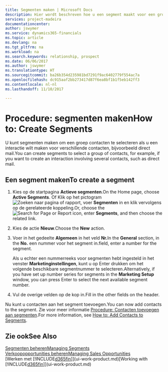 ```yaml
---
title: Segmenten maken | Microsoft Docs
description: Hier wordt beschreven hoe u een segment maakt voor een groep contacten in Dynamics 365 Business edition, bijvoorbeeld om verschillende contacten een direct mail te sturen.
services: project-madeira
documentationcenter: 
author: jswymer
ms.service: dynamics365-financials
ms.topic: article
ms.devlang: na
ms.tgt_pltfrm: na
ms.workload: na
ms.search.keywords: relationship, prospect
ms.date: 06/06/2017
ms.author: jswymer
ms.translationtype: HT
ms.sourcegitcommit: ba26b354d235981bd7291f9ac6402779f554ac7a
ms.openlocfilehash: dc915aaf2bb273417d87f6ea8bf1b1f5eb142ff3
ms.contentlocale: nl-nl
ms.lasthandoff: 11/10/2017

---
```

# <a name="how-to-create-segments"></a><span data-ttu-id="de3f1-103">Procedure: segmenten maken</span><span class="sxs-lookup"><span data-stu-id="de3f1-103">How to: Create Segments</span></span>
<span data-ttu-id="de3f1-104">U kunt segmenten maken om een groep contacten te selecteren als u een interactie wilt maken voor verschillende contacten, bijvoorbeeld direct mail.</span><span class="sxs-lookup"><span data-stu-id="de3f1-104">You can create segments to select a group of contacts, for example, if you want to create an interaction involving several contacts, such as direct mail.</span></span>

## <a name="to-create-a-segment"></a><span data-ttu-id="de3f1-105">Een segment maken</span><span class="sxs-lookup"><span data-stu-id="de3f1-105">To create a segment</span></span>
1. <span data-ttu-id="de3f1-106">Kies op de startpagina **Actieve segmenten**.</span><span class="sxs-lookup"><span data-stu-id="de3f1-106">On the Home page, choose **Active Segments**.</span></span> <span data-ttu-id="de3f1-107">Of Klik op het pictogram ![Zoeken naar pagina of rapport](media/ui-search/search_small.png "pictogram Zoeken naar pagina of rapport"), voer **Segmenten** in en klik vervolgens op de gerelateerde koppeling.</span><span class="sxs-lookup"><span data-stu-id="de3f1-107">Or, choose the ![Search for Page or Report](media/ui-search/search_small.png "Search for Page or Report icon") icon, enter **Segments**, and then choose the related link.</span></span>
2. <span data-ttu-id="de3f1-108">Kies de actie **Nieuw**.</span><span class="sxs-lookup"><span data-stu-id="de3f1-108">Choose the **New** action.</span></span>
3. <span data-ttu-id="de3f1-109">Voer in het gedeelte **Algemeen** in het veld **Nr.**</span><span class="sxs-lookup"><span data-stu-id="de3f1-109">In the **General** section, in the **No.**</span></span> <span data-ttu-id="de3f1-110">een nummer voor het segment in.</span><span class="sxs-lookup"><span data-stu-id="de3f1-110">field, enter a number for the segment.</span></span>

    <span data-ttu-id="de3f1-111">Als u echter een nummerreeks voor segmenten hebt ingesteld in het venster **Marketinginstellingen**, kunt u op Enter drukken om het volgende beschikbare segmentnummer te selecteren.</span><span class="sxs-lookup"><span data-stu-id="de3f1-111">Alternatively, if you have set up number series for segments in the **Marketing Setup** window, you can press Enter to select the next available segment number.</span></span>
4. <span data-ttu-id="de3f1-112">Vul de overige velden op de kop in.</span><span class="sxs-lookup"><span data-stu-id="de3f1-112">Fill in the other fields on the header.</span></span>

<span data-ttu-id="de3f1-113">Nu kunt u contacten aan het segment toevoegen.</span><span class="sxs-lookup"><span data-stu-id="de3f1-113">You can now add contacts to the segment.</span></span> <span data-ttu-id="de3f1-114">Zie voor meer informatie [Procedure: Contacten toevoegen aan segmenten](marketing-add-contact-segment.md).</span><span class="sxs-lookup"><span data-stu-id="de3f1-114">For more information, see [How to: Add Contacts to Segments](marketing-add-contact-segment.md).</span></span>

## <a name="see-also"></a><span data-ttu-id="de3f1-115">Zie ook</span><span class="sxs-lookup"><span data-stu-id="de3f1-115">See Also</span></span>
[<span data-ttu-id="de3f1-116">Segmenten beheren</span><span class="sxs-lookup"><span data-stu-id="de3f1-116">Managing Segments</span></span>](marketing-segments.md)  
[<span data-ttu-id="de3f1-117">Verkoopopportunities beheren</span><span class="sxs-lookup"><span data-stu-id="de3f1-117">Managing Sales Opportunities</span></span>](marketing-manage-sales-opportunities.md)  
<span data-ttu-id="de3f1-118">[Werken met [!INCLUDE[d365fin](includes/d365fin_md.md)]](ui-work-product.md)</span><span class="sxs-lookup"><span data-stu-id="de3f1-118">[Working with [!INCLUDE[d365fin](includes/d365fin_md.md)]](ui-work-product.md)</span></span>  

